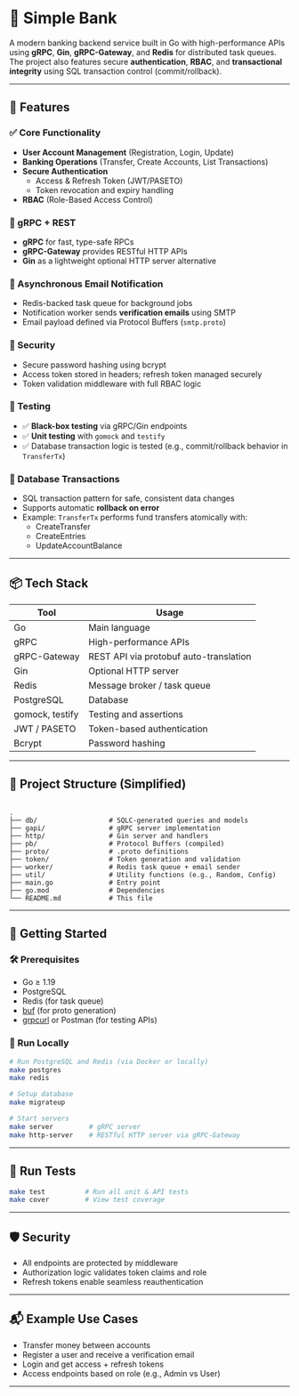 # 🏦 Simple Bank

A modern banking backend service built in Go with high-performance APIs using **gRPC**, **Gin**, **gRPC-Gateway**, and **Redis** for distributed task queues. The project also features secure **authentication**, **RBAC**, and **transactional integrity** using SQL transaction control (commit/rollback).

---

## 🚀 Features

### ✅ Core Functionality

- **User Account Management** (Registration, Login, Update)
- **Banking Operations** (Transfer, Create Accounts, List Transactions)
- **Secure Authentication**
  - Access & Refresh Token (JWT/PASETO)
  - Token revocation and expiry handling
- **RBAC** (Role-Based Access Control)

### 🔁 gRPC + REST

- **gRPC** for fast, type-safe RPCs
- **gRPC-Gateway** provides RESTful HTTP APIs
- **Gin** as a lightweight optional HTTP server alternative

### 📧 Asynchronous Email Notification

- Redis-backed task queue for background jobs
- Notification worker sends **verification emails** using SMTP
- Email payload defined via Protocol Buffers (`smtp.proto`)

### 🔐 Security

- Secure password hashing using bcrypt
- Access token stored in headers; refresh token managed securely
- Token validation middleware with full RBAC logic

### 🧪 Testing

- ✅ **Black-box testing** via gRPC/Gin endpoints
- ✅ **Unit testing** with `gomock` and `testify`
- ✅ Database transaction logic is tested (e.g., commit/rollback behavior in `TransferTx`)

### 💾 Database Transactions

- SQL transaction pattern for safe, consistent data changes
- Supports automatic **rollback on error**
- Example: `TransferTx` performs fund transfers atomically with:
  - CreateTransfer
  - CreateEntries
  - UpdateAccountBalance

---

## 📦 Tech Stack

| Tool             | Usage                                  |
|------------------|-----------------------------------------|
| Go               | Main language                          |
| gRPC             | High-performance APIs                  |
| gRPC-Gateway     | REST API via protobuf auto-translation |
| Gin              | Optional HTTP server                   |
| Redis            | Message broker / task queue            |
| PostgreSQL       | Database                               |
| gomock, testify  | Testing and assertions                 |
| JWT / PASETO     | Token-based authentication             |
| Bcrypt           | Password hashing                       |

---

## 📂 Project Structure (Simplified)

```

.
├── db/                  # SQLC-generated queries and models
├── gapi/                # gRPC server implementation
├── http/                # Gin server and handlers
├── pb/                  # Protocol Buffers (compiled)
├── proto/               # .proto definitions
├── token/               # Token generation and validation
├── worker/              # Redis task queue + email sender
├── util/                # Utility functions (e.g., Random, Config)
├── main.go              # Entry point
├── go.mod               # Dependencies
└── README.md            # This file

````

---

## 🧠 Getting Started

### 🛠 Prerequisites

- Go ≥ 1.19
- PostgreSQL
- Redis (for task queue)
- [buf](https://buf.build/) (for proto generation)
- [grpcurl](https://github.com/fullstorydev/grpcurl) or Postman (for testing APIs)

### 🔧 Run Locally

```bash
# Run PostgreSQL and Redis (via Docker or locally)
make postgres
make redis

# Setup database
make migrateup

# Start servers
make server         # gRPC server
make http-server    # RESTful HTTP server via gRPC-Gateway
````

---

## 🧪 Run Tests

```bash
make test          # Run all unit & API tests
make cover         # View test coverage
```

---

## 🛡 Security

* All endpoints are protected by middleware
* Authorization logic validates token claims and role
* Refresh tokens enable seamless reauthentication

---

## 📬 Example Use Cases

* Transfer money between accounts
* Register a user and receive a verification email
* Login and get access + refresh tokens
* Access endpoints based on role (e.g., Admin vs User)

---
